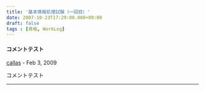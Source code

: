 ```yaml
---
title: '基本情報処理試験（一回目）'
date: 2007-10-23T17:29:00.000+09:00
draft: false
tags : [資格, WorkLog]
---
```


#### コメントテスト
[callas](https://www.blogger.com/profile/03313897039670667641 "noreply@blogger.com") - <time datetime="2009-02-18T11:09:00.000+09:00">Feb 3, 2009</time>

コメントテスト
<hr />
